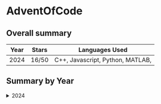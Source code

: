 # AdventOfCode

## Overall summary

| Year | Stars | Languages Used                   |
| ---- | ----- | -------------------------------- |
| 2024 | 16/50 | C++, Javascript, Python, MATLAB, |

## Summary by Year

<details>
<summary>2024</summary>

### Legend

| Symbol | Meaning     |
| ------ | ----------- |
| ✨     | Part 1 done |
| ⭐     | Part 2 done |

### Progress

| Day | C++   | Javascript | Python | MATLAB |
| --- | ----- | ---------- | ------ | ------ |
| 01  | ✨ ⭐ | ✨ ⭐      | ✨ ⭐  | ✨ ⭐  |
| 02  | ✨ ⭐ | ✨ ⭐      |        | ✨ ⭐  |
| 03  | ✨ ⭐ | ✨ ⭐      | ✨ ⭐  | ✨ ⭐  |
| 04  | ✨ ⭐ |            |        |        |
| 05  | ✨ ⭐ |            |        |        |
| 06  | ✨ ⭐ |            |        |        |
| 07  | ✨ ⭐ |            |        |        |
| 08  |       |            | ✨ ⭐  |        |
| 09  |       |
| 10  |       |
| 11  |       |
| 12  |       |
| 13  |       |
| 14  |       |
| 15  |       |
| 16  |       |
| 17  |       |
| 18  |       |
| 19  |       |
| 20  |       |
| 21  |       |
| 22  |       |
| 23  |       |
| 24  |       |

</details>
